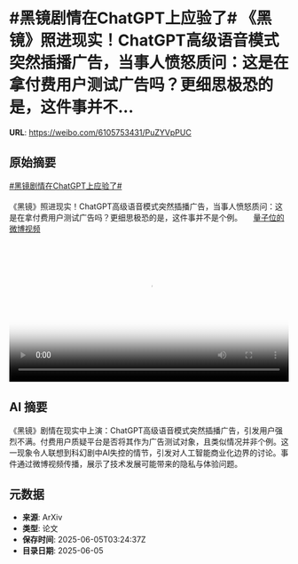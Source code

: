 # #黑镜剧情在ChatGPT上应验了# 《黑镜》照进现实！ChatGPT高级语音模式突然插播广告，当事人愤怒质问：这是在拿付费用户测试广告吗？更细思极恐的是，这件事并不...

**URL**: https://weibo.com/6105753431/PuZYVpPUC

## 原始摘要

<a href="https://m.weibo.cn/search?containerid=231522type%3D1%26t%3D10%26q%3D%23%E9%BB%91%E9%95%9C%E5%89%A7%E6%83%85%E5%9C%A8ChatGPT%E4%B8%8A%E5%BA%94%E9%AA%8C%E4%BA%86%23&amp;extparam=%23%E9%BB%91%E9%95%9C%E5%89%A7%E6%83%85%E5%9C%A8ChatGPT%E4%B8%8A%E5%BA%94%E9%AA%8C%E4%BA%86%23" data-hide=""><span class="surl-text">#黑镜剧情在ChatGPT上应验了#</span></a> <br><br>《黑镜》照进现实！ChatGPT高级语音模式突然插播广告，当事人愤怒质问：这是在拿付费用户测试广告吗？更细思极恐的是，这件事并不是个例。 <a href="https://video.weibo.com/show?fid=1034:5173879396827203" data-hide=""><span class="url-icon"><img style="width: 1rem;height: 1rem" src="https://h5.sinaimg.cn/upload/2015/09/25/3/timeline_card_small_video_default.png" referrerpolicy="no-referrer"></span><span class="surl-text">量子位的微博视频</span></a> <br clear="both"><div style="clear: both"></div><video controls="controls" poster="https://tvax1.sinaimg.cn/orj480/006Fd7o3ly1i23gzw06sxj30u01hcgn1.jpg" style="width: 100%"><source src="https://f.video.weibocdn.com/o0/NaftyCQDlx08oMunCqpW01041200jwvx0E010.mp4?label=mp4_720p&amp;template=720x1280.24.0&amp;ori=0&amp;ps=1CwnkDw1GXwCQx&amp;Expires=1749097162&amp;ssig=8ut9RlVKaW&amp;KID=unistore,video"><source src="https://f.video.weibocdn.com/o0/51bPaOHPlx08oMunD8nK01041200b4Cz0E010.mp4?label=mp4_hd&amp;template=540x960.24.0&amp;ori=0&amp;ps=1CwnkDw1GXwCQx&amp;Expires=1749097162&amp;ssig=mKVhMOIKeY&amp;KID=unistore,video"><source src="https://f.video.weibocdn.com/o0/DTagavq2lx08oMunhRtu010412006idW0E010.mp4?label=mp4_ld&amp;template=360x640.24.0&amp;ori=0&amp;ps=1CwnkDw1GXwCQx&amp;Expires=1749097162&amp;ssig=ov%2FDdrU%2F4j&amp;KID=unistore,video"><p>视频无法显示，请前往<a href="https://video.weibo.com/show?fid=1034%3A5173879396827203" target="_blank" rel="noopener noreferrer">微博视频</a>观看。</p></video>

## AI 摘要

《黑镜》剧情在现实中上演：ChatGPT高级语音模式突然插播广告，引发用户强烈不满。付费用户质疑平台是否将其作为广告测试对象，且类似情况并非个例。这一现象令人联想到科幻剧中AI失控的情节，引发对人工智能商业化边界的讨论。事件通过微博视频传播，展示了技术发展可能带来的隐私与体验问题。

## 元数据

- **来源**: ArXiv
- **类型**: 论文
- **保存时间**: 2025-06-05T03:24:37Z
- **目录日期**: 2025-06-05
